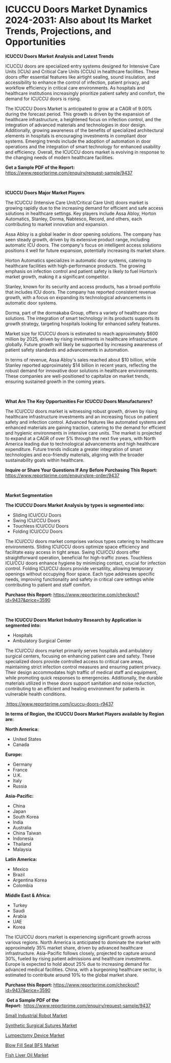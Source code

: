 <p><h1>ICUCCU Doors Market Dynamics 2024-2031: Also about Its Market Trends, Projections, and Opportunities</h1></p><p><strong>ICUCCU Doors Market Analysis and Latest Trends</strong></p>
<p><p>ICUCCU doors are specialized entry systems designed for Intensive Care Units (ICUs) and Critical Care Units (CCUs) in healthcare facilities. These doors offer essential features like airtight sealing, sound insulation, and accessibility to enhance the control of infection, patient privacy, and workflow efficiency in critical care environments. As hospitals and healthcare institutions increasingly prioritize patient safety and comfort, the demand for ICUCCU doors is rising.</p><p>The ICUCCU Doors Market is anticipated to grow at a CAGR of 9.00% during the forecast period. This growth is driven by the expansion of healthcare infrastructure, a heightened focus on infection control, and the integration of advanced materials and technologies in door design. Additionally, growing awareness of the benefits of specialized architectural elements in hospitals is encouraging investments in compliant door systems. Emerging trends include the adoption of automation in door operations and the integration of smart technology for enhanced usability and efficiency. Overall, the ICUCCU doors market is evolving in response to the changing needs of modern healthcare facilities.</p></p>
<p><strong>Get a Sample PDF of the Report:&nbsp;</strong> <a href="https://www.reportprime.com/enquiry/request-sample/9437?utm_campaign=1138&utm_medium=2&utm_source=Github&utm_content=ia&utm_term=25122024&utm_id=icuccu-doors">https://www.reportprime.com/enquiry/request-sample/9437</a></p>
<p>&nbsp;</p>
<p><strong>ICUCCU Doors Major Market Players</strong></p>
<p><p>The ICUCCU (Intensive Care Unit/Critical Care Unit) doors market is growing rapidly due to the increasing demand for efficient and safe access solutions in healthcare settings. Key players include Assa Abloy, Horton Automatics, Stanley, Dorma, Nabtesco, Record, and others, each contributing to market innovation and expansion.</p><p>Assa Abloy is a global leader in door opening solutions. The company has seen steady growth, driven by its extensive product range, including automatic ICU doors. The company's focus on intelligent access solutions positions it well for future expansion, potentially increasing its market share.</p><p>Horton Automatics specializes in automatic door systems, catering to healthcare facilities with high-performance products. The growing emphasis on infection control and patient safety is likely to fuel Horton’s market growth, making it a significant competitor.</p><p>Stanley, known for its security and access products, has a broad portfolio that includes ICU doors. The company has reported consistent revenue growth, with a focus on expanding its technological advancements in automatic door systems.</p><p>Dorma, part of the dormakaba Group, offers a variety of healthcare door solutions. The integration of smart technology in its products supports its growth strategy, targeting hospitals looking for enhanced safety features.</p><p>Market size for ICUCCU doors is estimated to reach approximately $600 million by 2025, driven by rising investments in healthcare infrastructure globally. Future growth will likely be supported by increasing awareness of patient safety standards and advancements in automation.</p><p>In terms of revenue, Assa Abloy's sales reached about $10 billion, while Stanley reported approximately $14 billion in recent years, reflecting the robust demand for innovative door solutions in healthcare environments. These companies are well-positioned to capitalize on market trends, ensuring sustained growth in the coming years.</p></p>
<p>&nbsp;</p>
<p><strong>What Are The Key Opportunities For ICUCCU Doors Manufacturers?</strong></p>
<p><p>The ICU/CCU doors market is witnessing robust growth, driven by rising healthcare infrastructure investments and an increasing focus on patient safety and infection control. Advanced features like automated systems and enhanced materials are gaining traction, catering to the demand for efficient and hygienic environments in intensive care units. The market is projected to expand at a CAGR of over 5% through the next five years, with North America leading due to technological advancements and high healthcare expenditure. Future trends indicate a greater integration of smart technologies and eco-friendly materials, aligning with the broader sustainability goals within healthcare.</p></p>
<p><strong>Inquire or Share Your Questions If Any Before Purchasing This Report:</strong> <a href="https://www.reportprime.com/enquiry/pre-order/9437?utm_campaign=1138&utm_medium=2&utm_source=Github&utm_content=ia&utm_term=25122024&utm_id=icuccu-doors">https://www.reportprime.com/enquiry/pre-order/9437</a></p>
<p>&nbsp;</p>
<p><strong>Market Segmentation</strong></p>
<p><strong>The ICUCCU Doors Market Analysis by types is segmented into:</strong></p>
<p><ul><li>Sliding ICU/CCU Doors</li><li>Swing ICU/CCU Doors</li><li>Touchless ICU/CCU Doors</li><li>Folding ICU/CCU Doors</li></ul></p>
<p><p>The ICU/CCU doors market comprises various types catering to healthcare environments. Sliding ICU/CCU doors optimize space efficiency and facilitate easy access in tight areas. Swing ICU/CCU doors offer straightforward operation, beneficial for high-traffic zones. Touchless ICU/CCU doors enhance hygiene by minimizing contact, crucial for infection control. Folding ICU/CCU doors provide versatility, allowing temporary openings without occupying floor space. Each type addresses specific needs, improving functionality and safety in critical care settings while contributing to patient and staff comfort.</p></p>
<p><strong>Purchase this Report:&nbsp;</strong><a href="https://www.reportprime.com/checkout?id=9437&price=3590&utm_campaign=1138&utm_medium=2&utm_source=Github&utm_content=ia&utm_term=25122024&utm_id=icuccu-doors">https://www.reportprime.com/checkout?id=9437&price=3590</a></p>
<p>&nbsp;</p>
<p><strong>The ICUCCU Doors Market Industry Research by Application is segmented into:</strong></p>
<p><ul><li>Hospitals</li><li>Ambulatory Surgical Center</li></ul></p>
<p><p>The ICU/CCU doors market primarily serves hospitals and ambulatory surgical centers, focusing on enhancing patient care and safety. These specialized doors provide controlled access to critical care areas, maintaining strict infection control measures and ensuring patient privacy. Their design accommodates high traffic of medical staff and equipment, while promoting quick responses to emergencies. Additionally, the durable materials utilized in these doors support sanitation and noise reduction, contributing to an efficient and healing environment for patients in vulnerable health conditions.</p></p>
<p><a href="https://www.reportprime.com/icuccu-doors-r9437?utm_campaign=1138&utm_medium=2&utm_source=Github&utm_content=ia&utm_term=25122024&utm_id=icuccu-doors">&nbsp;https://www.reportprime.com/icuccu-doors-r9437</a></p>
<p><strong>In terms of Region, the ICUCCU Doors Market Players available by Region are:</strong></p>
<p>
    <p> <strong> North America: </strong>
        <ul>
            <li>United States</li>
            <li>Canada</li>
        </ul>
        </p> 
    <p> <strong> Europe: </strong>
        <ul>
            <li>Germany</li>
            <li>France</li>
            <li>U.K.</li>
            <li>Italy</li>
            <li>Russia</li>
        </ul>
        </p> 
    <p> <strong> Asia-Pacific: </strong>
        <ul>
            <li>China</li>
            <li>Japan</li>
            <li>South Korea</li>
            <li>India</li>
            <li>Australia</li>
            <li>China Taiwan</li>
            <li>Indonesia</li>
            <li>Thailand</li>
            <li>Malaysia</li>
        </ul>
        </p> 
    <p> <strong> Latin America: </strong>
        <ul>
            <li>Mexico</li>
            <li>Brazil</li>
            <li>Argentina Korea</li>
            <li>Colombia</li>
        </ul>
        </p> 
    <p> <strong> Middle East & Africa: </strong>
        <ul>
            <li>Turkey</li>
            <li>Saudi</li>
            <li>Arabia</li>
            <li>UAE</li>
            <li>Korea</li>
        </ul>
    </p>
    </p>
<p><p>The ICU/CCU doors market is experiencing significant growth across various regions. North America is anticipated to dominate the market with approximately 35% market share, driven by advanced healthcare infrastructure. Asia-Pacific follows closely, projected to capture around 30%, fueled by rising patient admissions and healthcare investments. Europe is expected to hold about 25% due to increasing demand for advanced medical facilities. China, with a burgeoning healthcare sector, is estimated to contribute around 10% to the global market share.</p></p>
<p><strong>Purchase this Report: </strong><a href="https://www.reportprime.com/checkout?id=9437&price=3590&utm_campaign=1138&utm_medium=2&utm_source=Github&utm_content=ia&utm_term=25122024&utm_id=icuccu-doors">https://www.reportprime.com/checkout?id=9437&price=3590</a></p>
<p>&nbsp;<strong>Get a Sample PDF of the Report:&nbsp;&nbsp;</strong><a href="https://www.reportprime.com/enquiry/request-sample/9437?utm_campaign=1138&utm_medium=2&utm_source=Github&utm_content=ia&utm_term=25122024&utm_id=icuccu-doors">https://www.reportprime.com/enquiry/request-sample/9437</a></p>
<p><strong></strong></p>
<p><p><a href="https://www.linkedin.com/pulse/small-industrial-robot-market-growth-key-factors-driving-expansion-29hjf?utm_campaign=1138&utm_medium=2&utm_source=Github&utm_content=ia&utm_term=25122024&utm_id=icuccu-doors">Small Industrial Robot Market</a></p><p><a href="https://github.com/norbeludie83/Market-Research-Report-List-1/blob/main/synthetic-surgical-sutures-market.md?utm_campaign=1138&utm_medium=2&utm_source=Github&utm_content=ia&utm_term=25122024&utm_id=icuccu-doors">Synthetic Surgical Sutures Market</a></p><p><a href="https://github.com/shirleenfraker87/Market-Research-Report-List-1/blob/main/lumpectomy-device-market.md?utm_campaign=1138&utm_medium=2&utm_source=Github&utm_content=ia&utm_term=25122024&utm_id=icuccu-doors">Lumpectomy Device Market</a></p><p><a href="https://www.linkedin.com/pulse/estimating-blow-fill-seal-bfs-market-size-future-growth-potential-g789c?utm_campaign=1138&utm_medium=2&utm_source=Github&utm_content=ia&utm_term=25122024&utm_id=icuccu-doors">Blow Fill Seal BFS Market</a></p><p><a href="https://www.linkedin.com/pulse/size-estimationof-fish-liver-oil-market-forecast-ofthe-growth-zcohe?utm_campaign=1138&utm_medium=2&utm_source=Github&utm_content=ia&utm_term=25122024&utm_id=icuccu-doors">Fish Liver Oil Market</a></p></p>